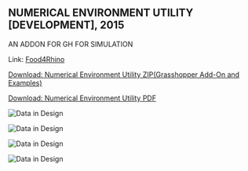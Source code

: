 ## NUMERICAL ENVIRONMENT UTILITY [DEVELOPMENT], 2015

AN ADDON FOR GH FOR SIMULATION

Link: [Food4Rhino](https://www.food4rhino.com/en/app/numerical-landscape-utility)

[Download: Numerical Environment Utility ZIP(Grasshopper Add-On and Examples)](https://www.dropbox.com/s/mctk4v6rx87lbnp/2016_NumericalEnvironment.zip?dl=0)

[Download: Numerical Environment Utility PDF](https://www.dropbox.com/s/epmc6lopml6td8d/2016_NumericalEnvironment.pdf?dl=0)
    

![Data in Design](https://namjulee.github.io/njs-lab-public/project/2015-neu-development/2015-neu-development.jpg)

![Data in Design](https://namjulee.github.io/njs-lab-public/project/2015-neu-development/2015-neu-development-01.jpg)

![Data in Design](https://namjulee.github.io/njs-lab-public/project/2015-neu-development/2015-neu-development-02.jpg)

![Data in Design](https://namjulee.github.io/njs-lab-public/project/2015-neu-development/2015-neu-development-03.jpg)